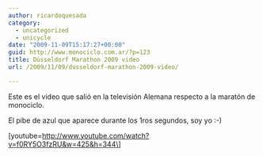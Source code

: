 ```yaml
---
author: ricardoquesada
category:
  - uncategorized
  - unicycle
date: "2009-11-09T15:17:27+00:00"
guid: http://www.monociclo.com.ar/?p=123
title: Düsseldorf Marathon 2009 video
url: /2009/11/09/dusseldorf-marathon-2009-video/

---
```

Este es el video que salió en la televisión Alemana respecto a la maratón de monociclo.

El pibe de azul que aparece durante los 1ros segundos, soy yo :-)

\[youtube=http://www.youtube.com/watch?v=f0RY5O3fzRU&w=425&h=344\]
